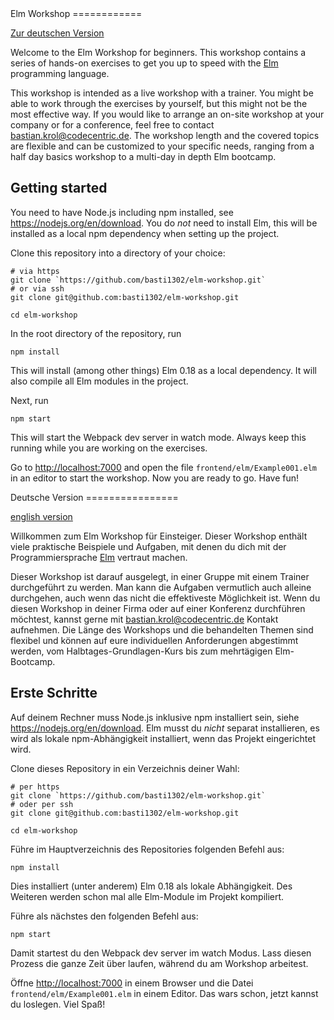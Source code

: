 <a id="english">
Elm Workshop
============

[Zur deutschen Version](#german)

Welcome to the Elm Workshop for beginners. This workshop contains a series of hands-on exercises to get you up to speed with the [Elm](http://elm-lang.org) programming language.

This workshop is intended as a live workshop with a trainer. You might be able to work through the exercises by yourself, but this might not be the most effective way. If you would like to arrange an on-site workshop at your company or for a conference, feel free to contact <a href="mailto:bastian.krol@codecentric.de">bastian.krol@codecentric.de</a>. The workshop length and the covered topics are flexible and can be customized to your specific needs, ranging from a half day basics workshop to a multi-day in depth Elm bootcamp.

Getting started
---------------

You need to have Node.js including npm installed, see <https://nodejs.org/en/download>. You do *not* need to install Elm, this will be installed as a local npm dependency when setting up the project.

Clone this repository into a directory of your choice:

```
# via https
git clone `https://github.com/basti1302/elm-workshop.git`
# or via ssh
git clone git@github.com:basti1302/elm-workshop.git

cd elm-workshop
```

In the root directory of the repository, run
```
npm install
```

This will install (among other things) Elm 0.18 as a local dependency. It will also compile all Elm modules in the project.

Next, run

```
npm start
```

This will start the Webpack dev server in watch mode. Always keep this running while you are working on the exercises.

Go to <http://localhost:7000> and open the file `frontend/elm/Example001.elm` in an editor to start the workshop. Now you are ready to go. Have fun!


<a id="german">
Deutsche Version
================

[english version](#english)

Willkommen zum Elm Workshop für Einsteiger. Dieser Workshop enthält viele praktische Beispiele und Aufgaben, mit denen du dich mit der Programmiersprache [Elm](http://elm-lang.org) vertraut machen.

Dieser Workshop ist darauf ausgelegt, in einer Gruppe mit einem Trainer durchgeführt zu werden. Man kann die Aufgaben vermutlich auch alleine durchgehen, auch wenn das nicht die effektiveste Möglichkeit ist. Wenn du diesen Workshop in deiner Firma oder auf einer Konferenz durchführen möchtest, kannst gerne mit <a href="mailto:bastian.krol@codecentric.de">bastian.krol@codecentric.de</a> Kontakt aufnehmen. Die Länge des Workshops und die behandelten Themen sind flexibel und können auf eure individuellen Anforderungen abgestimmt werden, vom Halbtages-Grundlagen-Kurs bis zum mehrtägigen Elm-Bootcamp.

Erste Schritte
--------------

Auf deinem Rechner muss Node.js inklusive npm installiert sein, siehe <https://nodejs.org/en/download>. Elm musst du *nicht* separat installieren, es wird als lokale npm-Abhängigkeit installiert, wenn das Projekt eingerichtet wird.

Clone dieses Repository in ein Verzeichnis deiner Wahl:

```
# per https
git clone `https://github.com/basti1302/elm-workshop.git`
# oder per ssh
git clone git@github.com:basti1302/elm-workshop.git

cd elm-workshop
```

Führe im Hauptverzeichnis des Repositories folgenden Befehl aus:
```
npm install
```

Dies installiert (unter anderem) Elm 0.18 als lokale Abhängigkeit. Des Weiteren werden schon mal alle Elm-Module im Projekt kompiliert.

Führe als nächstes den folgenden Befehl aus:

```
npm start
```

Damit startest du den Webpack dev server im watch Modus. Lass diesen Prozess die ganze Zeit über laufen, während du am Workshop arbeitest.

Öffne <http://localhost:7000> in einem Browser und die Datei `frontend/elm/Example001.elm` in einem Editor. Das wars schon, jetzt kannst du loslegen. Viel Spaß!
